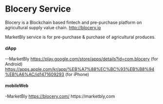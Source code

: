 # Blocery Service

Blocery is a Blockchain based fintech and  pre-purchase platform on agricultural supply value chain.  http://blocery.io 

MarketBly service is for pre-purchase & purchase of agricultural produces.


#### dApp

--MarketBly 
https://play.google.com/store/apps/details?id=com.blocery  (for Android)
https://apps.apple.com/kr/app/%EB%A7%88%EC%BC%93%EB%B8%94%EB%A6%AC/id1471609293 (for iPhone)


#### mobileWeb

-MarketBly
https://blocery.com/
https://marketbly,com

